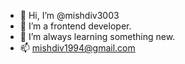 - 👋 Hi, I’m @mishdiv3003
- 👀 I’m a frontend developer.
- 🌱 I’m always learning something new.
- 📫 mishdiv1994@gmail.com

<!---
mishdiv3003/mishdiv3003 is a ✨ special ✨ repository because its `README.md` (this file) appears on your GitHub profile.
You can click the Preview link to take a look at your changes.
--->
